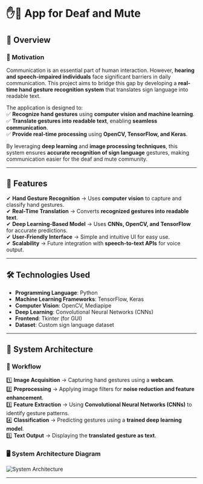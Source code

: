 # ✋📱 App for Deaf and Mute  

## 📌 Overview  
### 🔎 Motivation  
Communication is an essential part of human interaction. However, **hearing and speech-impaired individuals** face significant barriers in daily communication. This project aims to bridge this gap by developing a **real-time hand gesture recognition system** that translates sign language into readable text.  

The application is designed to:  
✅ **Recognize hand gestures** using **computer vision and machine learning**.  
✅ **Translate gestures into readable text**, enabling **seamless communication**.  
✅ **Provide real-time processing** using **OpenCV, TensorFlow, and Keras**.  

By leveraging **deep learning** and **image processing techniques**, this system ensures **accurate recognition of sign language** gestures, making communication easier for the deaf and mute community.  

---

## 🚀 Features  
✔ **Hand Gesture Recognition** → Uses **computer vision** to capture and classify hand gestures.  
✔ **Real-Time Translation** → Converts **recognized gestures into readable text**.  
✔ **Deep Learning-Based Model** → Uses **CNNs, OpenCV, and TensorFlow** for accurate predictions.  
✔ **User-Friendly Interface** → Simple and intuitive UI for easy use.  
✔ **Scalability** → Future integration with **speech-to-text APIs** for voice output.  

---

## 🛠 Technologies Used  
- **Programming Language**: Python  
- **Machine Learning Frameworks**: TensorFlow, Keras  
- **Computer Vision**: OpenCV, Mediapipe  
- **Deep Learning**: Convolutional Neural Networks (CNNs)  
- **Frontend**: Tkinter (for GUI)  
- **Dataset**: Custom sign language dataset  

---

## 🔬 System Architecture  

### 📌 Workflow  
1️⃣ **Image Acquisition** → Capturing hand gestures using a **webcam**.  
2️⃣ **Preprocessing** → Applying image filters for **noise reduction and feature enhancement**.  
3️⃣ **Feature Extraction** → Using **Convolutional Neural Networks (CNNs)** to identify gesture patterns.  
4️⃣ **Classification** → Predicting gestures using a **trained deep learning model**.  
5️⃣ **Text Output** → Displaying the **translated gesture as text**.  

### 🖥 System Architecture Diagram  
![System Architecture](architecture_diagram.png)  

---
